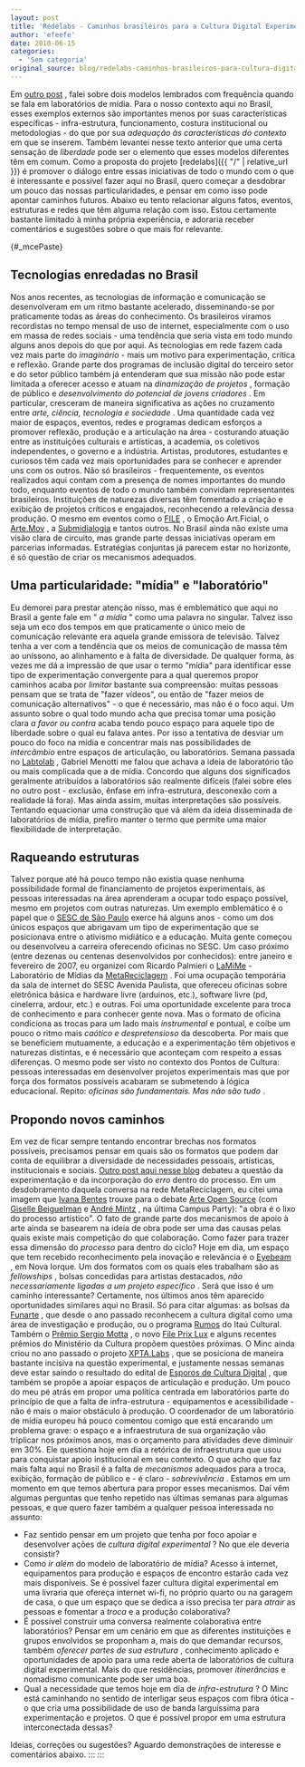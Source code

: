 ```yaml
---
layout: post
title: 'Redelabs - Caminhos brasileiros para a Cultura Digital Experimental'
author: 'efeefe'
date: 2010-06-15
categories:
  - 'Sem categoria'
original_source: blog/redelabs-caminhos-brasileiros-para-cultura-digital-experimental.html
---
```


Em [outro post](http://culturadigital.br/redelabs/2010/06/laboratorios-de-midia-referencias/) , falei sobre dois modelos lembrados com frequência quando se fala em laboratórios de mídia. Para o nosso contexto aqui no Brasil, esses exemplos externos são importantes menos por suas características específicas - infra-estrutura, funcionamento, costura institucional ou metodologias - do que por sua *adequação às características do contexto* em que se inserem. Também levantei nesse texto anterior que uma certa sensação de *liberdade* pode ser o elemento que esses modelos diferentes têm em comum. Como a proposta do projeto [redelabs]({{ "/" | relative_url }}) é promover o diálogo entre essas iniciativas de todo o mundo com o que é interessante e possível fazer aqui no Brasil, quero começar a desdobrar um pouco das nossas particularidades, e pensar em como isso pode apontar caminhos futuros. Abaixo eu tento relacionar alguns fatos, eventos, estruturas e redes que têm alguma relação com isso. Estou certamente bastante limitado à minha própria experiência, e adoraria receber comentários e sugestões sobre o que mais for relevante.

{#_mcePaste}
## Tecnologias enredadas no Brasil

Nos anos recentes, as tecnologias de informação e comunicação se desenvolveram em um ritmo bastante acelerado, disseminando-se por praticamente todas as áreas do conhecimento. Os brasileiros viramos recordistas no tempo mensal de uso de internet, especialmente com o uso em massa de redes sociais - uma tendência que seria vista em todo mundo alguns anos depois do que por aqui. As tecnologias em rede fazem cada vez mais parte do *imaginário* - mais um motivo para experimentação, crítica e reflexão. Grande parte dos programas de inclusão digital do terceiro setor e do setor público também já entenderam que sua missão não pode estar limitada a oferecer acesso e atuam na *dinamização de projetos* , formação de público e *desenvolvimento do potencial de jovens criadores* . Em particular, cresceram de maneira significativa as ações no cruzamento entre *arte, ciência, tecnologia e sociedade* . Uma quantidade cada vez maior de espaços, eventos, redes e programas dedicam esforços a promover reflexão, produção e a articulação na área - costurando atuação entre as instituições culturais e artísticas, a academia, os coletivos independentes, o governo e a indústria. Artistas, produtores, estudantes e curiosos têm cada vez mais oportunidades para se conhecer e aprender uns com os outros. Não só brasileiros - frequentemente, os eventos realizados aqui contam com a presença de nomes importantes do mundo todo, enquanto eventos de todo o mundo também convidam representantes brasileiros. Instituições de naturezas diversas têm fomentado a criação e exibição de projetos críticos e engajados, reconhecendo a relevância dessa produção. O mesmo em eventos como o [FILE](http://www.file.org.br/) , o Emoção Art.Ficial, o [Arte.Mov](http://artemov.net/) , a [Submidialogia](http://submidialogias.descentro.org/) e tantos outros. No Brasil ainda não existe uma visão clara de circuito, mas grande parte dessas iniciativas operam em parcerias informadas. Estratégias conjuntas já parecem estar no horizonte, é só questão de criar os mecanismos adequados.

## Uma particularidade: \"mídia\" e \"laboratório\"

Eu demorei para prestar atenção nisso, mas é emblemático que aqui no Brasil a gente fale em \" *a mídia* \" como uma palavra no singular. Talvez isso seja um eco dos tempos em que praticamente o único meio de comunicação relevante era aquela grande emissora de televisão. Talvez tenha a ver com a tendência que os meios de comunicação de massa têm ao uníssono, ao alinhamento e à falta de diversidade. De qualquer forma, às vezes me dá a impressão de que usar o termo \"mídia\" para identificar esse tipo de experimentação convergente para a qual queremos propor caminhos acaba por *limitar* bastante sua compreensão: muitas pessoas pensam que se trata de \"fazer vídeos\", ou então de \"fazer meios de comunicação alternativos\" - o que é necessário, mas não é o foco aqui. Um assunto sobre o qual todo mundo acha que precisa tomar uma posição clara *a favor ou contra* acaba tendo pouco espaço para aquele tipo de liberdade sobre o qual eu falava antes. Por isso a tentativa de desviar um pouco do foco na mídia e concentrar mais nas possibilidades de *intercâmbio* entre espaços de articulação, ou laboratórios. Semana passada no [Labtolab](http://www.labtolab.org/) , Gabriel Menotti me falou que achava a ideia de laboratório tão ou mais complicada que a de mídia. Concordo que alguns dos significados geralmente atribuídos a laboratórios são realmente difíceis (falei sobre eles no outro post - exclusão, ênfase em infra-estrutura, desconexão com a realidade lá fora). Mas ainda assim, muitas interpretações são possíveis. Tentando equacionar uma construção que vá além da ideia disseminada de laboratórios de mídia, prefiro manter o termo que permite uma maior flexibilidade de interpretação.

## Raqueando estruturas

Talvez porque até há pouco tempo não existia quase nenhuma possibilidade formal de financiamento de projetos experimentais, as pessoas interessadas na área aprenderam a ocupar todo espaço possível, mesmo em projetos com outras naturezas. Um exemplo emblemático é o papel que o [SESC de São Paulo](http://www.sescsp.org.br/) exerce há alguns anos - como um dos únicos espaços que abrigavam um tipo de experimentação que se posicionava entre o ativismo midiático e a educação. Muita gente começou ou desenvolveu a carreira oferecendo oficinas no SESC. Um caso próximo (entre dezenas ou centenas desenvolvidos por conhecidos): entre janeiro e fevereiro de 2007, eu organizei com Ricardo Palmieri o [LaMiMe](http://rede.metareciclagem.org/wiki/LaMiMe) - Laboratório de Mídias da [MetaReciclagem](http://rede.metareciclagem.org/) . Foi uma ocupação temporária da sala de internet do SESC Avenida Paulista, que ofereceu oficinas sobre eletrônica básica e hardware livre (arduinos, etc.), software livre (pd, cinelerra, ardour, etc.) e outras. Foi uma oportunidade excelente para troca de conhecimento e para conhecer gente nova. Mas o formato de oficina condiciona as trocas para um lado mais *instrumental* e pontual, e coíbe um pouco o ritmo mais *caótico e despretensioso* da descoberta. Por mais que se beneficiem mutuamente, a educação e a experimentação têm objetivos e naturezas distintas, e é necessário que aconteçam com respeito a essas diferenças. O mesmo pode ser visto no contexto dos Pontos de Cultura: pessoas interessadas em desenvolver projetos experimentais mas que por força dos formatos possíveis acabaram se submetendo à lógica educacional. Repito: *oficinas são fundamentais. Mas não são tudo* .

## Propondo novos caminhos

Em vez de ficar sempre tentando encontrar brechas nos formatos possíveis, precisamos pensar em quais são os formatos que podem dar conta de equilibrar a diversidade de necessidades pessoais, artísticas, institucionais e sociais. [Outro post aqui nesse blog](http://culturadigital.br/redelabs/2010/06/cultura-digital-experimental-parte-2-google-buzz/) debateu a questão da experimentação e da incorporação do *erro* dentro do processo. Em um desdobramento daquela conversa na rede MetaReciclagem, eu citei uma imagem que [Ivana Bentes](http://www.pos.eco.ufrj.br/docentes/prof_ibentes.html) trouxe para o debate [Arte Open Source](http://blog.premiosergiomotta.org.br/2010/01/28/arte-open-source-na-campus-party-2010/) (com [Giselle Beiguelman](http://www.desvirtual.com/) e [André Mintz](http://www.marginaliaproject.com/lab/) , na última Campus Party): \"a obra é o lixo do processo artístico\". O fato de grande parte dos mecanismos de apoio à arte ainda se basearem na ideia de obra pode ser uma das causas pelas quais existe mais competição do que colaboração. Como fazer para trazer essa dimensão do *processo* para dentro do ciclo? Hoje em dia, um espaço que tem recebido reconhecimento pela inovação e relevância é o [Eyebeam](http://eyebeam.org/) , em Nova Iorque. Um dos formatos com os quais eles trabalham são as *fellowships* , bolsas concedidas para artistas destacados, *não necessariamente ligadas a um projeto específico* . Será que isso é um caminho interessante? Certamente, nos últimos anos têm aparecido oportunidades similares aqui no Brasil. Só para citar algumas: as bolsas da [Funarte](http://funarte.gov.br/) , que desde o ano passado reconhecem a cultura digital como uma área de investigação e produção, ou o programa [Rumos](http://itaucultural.org.br/index.cfm?cd_pagina=2691) do Itaú Cultural. Também o [Prêmio Sergio Motta](http://www.ism.org.br/ism/?page_id=15) , o novo [File Prix Lux](http://www.fileprixlux.org/) e alguns recentes prêmios do Ministério da Cultura propõem questões próximas. O Minc ainda criou no ano passado o projeto [XPTA.Labs](http://www.culturadigital.br/xpta/) , que se posiciona de maneira bastante incisiva na questão experimental, e justamente nessas semanas deve estar saindo o resultado do edital de [Esporos de Cultura Digital](http://www.culturadigital.br/xpta/) , que também se propõe a apoiar espaços de articulação e produção. Um pouco do meu pé atrás em propor uma política centrada em laboratórios parte do princípio de que a falta de infra-estrutura - equipamentos e acessibilidade - não é mais o maior obstáculo à produção. O coordenador de um laboratório de mídia europeu há pouco comentou comigo que está encarando um problema grave: o espaço e a infraestrutura de sua organização vão triplicar nos próximos anos, mas o orçamento para atividades deve diminuir em 30%. Ele questiona hoje em dia a retórica de infraestrutura que usou para conquistar apoio institucional em seu contexto. O que acho que faz mais falta aqui no Brasil é a falta de *mecanismos* adequados para a troca, exibição, formação de público e - é claro - *sobrevivência* . Estamos em um momento em que temos abertura para propor esses mecanismos. Daí vêm algumas perguntas que tenho repetido nas últimas semanas para algumas pessoas, e que quero fazer também a qualquer pessoa interessada no assunto:

-   Faz sentido pensar em um projeto que tenha por foco apoiar e desenvolver ações de *cultura digital experimental* ? No que ele deveria consistir?
-   Como *ir além* do modelo de laboratório de mídia? Acesso à internet, equipamentos para produção e espaços de encontro estarão cada vez mais disponíveis. Se é possível fazer cultura digital experimental em uma livraria que ofereça internet wi-fi, no próprio quarto ou na garagem de casa, o que um espaço que se dedica a isso precisa ter para *atrair* as pessoas e fomentar a *troca* e a produção colaborativa?
-   É possível construir uma conversa realmente colaborativa entre laboratórios? Pensar em um cenário em que as diferentes instituições e grupos envolvidos se proponham a, mais do que demandar recursos, também *oferecer partes de sua estrutura* , conhecimento aplicado e oportunidades de apoio para uma rede aberta de laboratórios de cultura digital experimental. Mais do que residências, promover *itinerâncias* e nomadismo comunicante pode ser uma boa.
-   Qual a necessidade que temos hoje em dia de *infra-estrutura* ? O Minc está caminhando no sentido de interligar seus espaços com fibra ótica - o que cria uma possibilidade de uso de banda larguíssima para experimentação e projetos. O que é possível propor em uma estrutura interconectada dessas?

Ideias, correções ou sugestões? Aguardo demonstrações de interesse e comentários abaixo.
:::
:::
